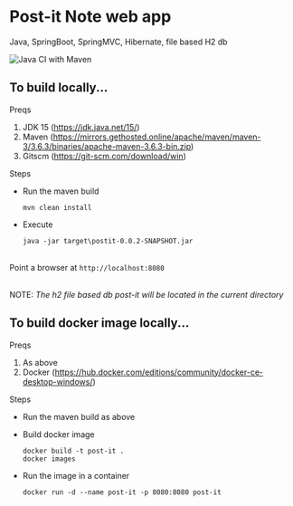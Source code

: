 # Post-it Note web app


Java, SpringBoot, SpringMVC, Hibernate, file based H2 db


![Java CI with Maven](https://github.com/coding5957/post-it/workflows/Java%20CI%20with%20Maven/badge.svg)



## To build locally...


Preqs
1. JDK 15 (https://jdk.java.net/15/)
2. Maven (https://mirrors.gethosted.online/apache/maven/maven-3/3.6.3/binaries/apache-maven-3.6.3-bin.zip)
3. Gitscm (https://git-scm.com/download/win)



Steps

- Run the maven build

	`mvn clean install`

- Execute

	`java -jar target\postit-0.0.2-SNAPSHOT.jar` 


\
Point a browser at `http://localhost:8080`


\
NOTE: *The h2 file based db post-it will be located in the current directory*
	


## To build docker image locally...


Preqs

1. As above
2. Docker (https://hub.docker.com/editions/community/docker-ce-desktop-windows/)


Steps

- Run the maven build as above

- Build docker image
	
	`docker build -t post-it .`\
	`docker images`
	
- Run the image in a container

	`docker run -d --name post-it -p 8080:8080 post-it`
	
	








